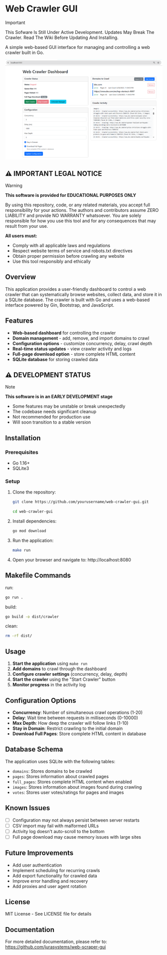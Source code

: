 # Web Crawler GUI

> [!IMPORTANT]
> This Sofware Is Still Under Active Development. Updates May Break The Crawler. Read The Wiki Before Updating And Installing.

A simple web-based GUI interface for managing and controlling a web crawler built in Go.

![Web Crawler Dashboard](image/dashboard.png)


## ⚠️ IMPORTANT LEGAL NOTICE
> [!WARNING]
> **This software is provided for EDUCATIONAL PURPOSES ONLY**

By using this repository, code, or any related materials, you accept full responsibility for your actions. The authors and contributors assume ZERO LIABILITY and provide NO WARRANTY whatsoever. You are solely responsible for how you use this tool and for any consequences that may result from your use.

**All users must:**
- Comply with all applicable laws and regulations
- Respect website terms of service and robots.txt directives
- Obtain proper permission before crawling any website
- Use this tool responsibly and ethically

## Overview

This application provides a user-friendly dashboard to control a web crawler that can systematically browse websites, collect data, and store it in a SQLite database. The crawler is built with Go and uses a web-based interface powered by Gin, Bootstrap, and JavaScript.

## Features

- **Web-based dashboard** for controlling the crawler
- **Domain management** - add, remove, and import domains to crawl
- **Configuration options** - customize concurrency, delay, crawl depth
- **Real-time status updates** - view crawler activity and logs
- **Full-page download option** - store complete HTML content
- **SQLite database** for storing crawled data

## ⚠️ DEVELOPMENT STATUS

> [!NOTE]
> **This software is in an EARLY DEVELOPMENT stage**

- Some features may be unstable or break unexpectedly
- The codebase needs significant cleanup
- Not recommended for production use
- Will soon transition to a stable version

## Installation

### Prerequisites

- Go 1.16+
- SQLite3

### Setup

1. Clone the repository:
   ```bash
   git clone https://github.com/yourusername/web-crawler-gui.git
   ```
   
   ```bash
   cd web-crawler-gui
   ```

3. Install dependencies:
   ```bash
   go mod download
   ```


5. Run the application:
   ```bash
   make run
   ```


7. Open your browser and navigate to:
http://localhost:8080

## Makefile Commands

run:
   ```bash
   go run .
   ```

build:
   ```bash
   go build -o dist/crawler
   ```
	

clean:
   ```bash
   rm -rf dist/
   ```
	

## Usage

1. **Start the application** using `make run`
2. **Add domains** to crawl through the dashboard
3. **Configure crawler settings** (concurrency, delay, depth)
4. **Start the crawler** using the "Start Crawler" button
5. **Monitor progress** in the activity log

## Configuration Options

- **Concurrency**: Number of simultaneous crawl operations (1-20)
- **Delay**: Wait time between requests in milliseconds (0-10000)
- **Max Depth**: How deep the crawler will follow links (1-10)
- **Stay in Domain**: Restrict crawling to the initial domain
- **Download Full Pages**: Store complete HTML content in database

## Database Schema

The application uses SQLite with the following tables:
- `domains`: Stores domains to be crawled
- `pages`: Stores information about crawled pages
- `full_pages`: Stores complete HTML content when enabled
- `images`: Stores information about images found during crawling
- `votes`: Stores user votes/ratings for pages and images

## Known Issues

- [ ] Configuration may not always persist between server restarts
- [ ] CSV import may fail with malformed URLs
- [ ] Activity log doesn't auto-scroll to the bottom
- [ ] Full page download may cause memory issues with large sites

## Future Improvements

- Add user authentication
- Implement scheduling for recurring crawls
- Add export functionality for crawled data
- Improve error handling and recovery
- Add proxies and user agent rotation

## License

MIT License - See LICENSE file for details

## Documentation

For more detailed documentation, please refer to:
https://github.com/jurasystems/web-scraper-gui

